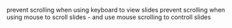prevent scrolling when using keyboard to view slides
prevent scrolling when using mouse to scroll slides  - and use mouse scrolling to controll slides
